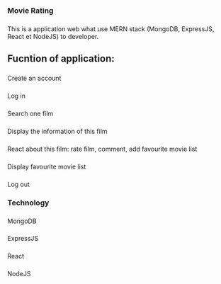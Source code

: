 ### Movie Rating

###
This is a application web what use MERN stack (MongoDB, ExpressJS, React et NodeJS) to developer.

## Fucntion of application:

###
Create an account

###
Log in

###
Search one film

###
Display the information of this film

###
React about this film: rate film, comment, add favourite movie list

###
Display favourite movie list

###
Log out


### Technology

###
MongoDB

###
ExpressJS

###
React

###
NodeJS

